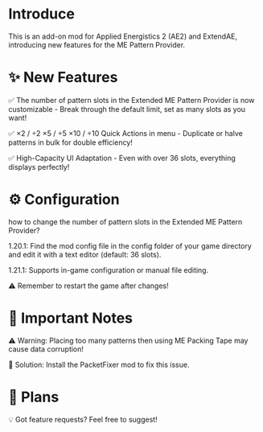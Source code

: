 # Introduce
This is an add-on mod for Applied Energistics 2 (AE2) and ExtendAE, introducing new features for the ME Pattern Provider.
# ✨ New Features
✅ The number of pattern slots in the Extended ME Pattern Provider is now customizable - Break through the default limit, set as many slots as you want!

✅ ×2 / ÷2 ×5 / ÷5 ×10 / ÷10 Quick Actions in menu - Duplicate or halve patterns in bulk for double efficiency!

✅ High-Capacity UI Adaptation - Even with over 36 slots, everything displays perfectly!

# ⚙️ Configuration
how to change the number of pattern slots in the Extended ME Pattern Provider?

1.20.1: Find the mod config file in the config folder of your game directory and edit it with a text editor (default: 36 slots).

1.21.1: Supports in-game configuration or manual file editing.

⚠️ Remember to restart the game after changes!

# 🚨 Important Notes
⚠️ Warning: Placing too many patterns then using ME Packing Tape may cause data corruption!

🔧 Solution: Install the PacketFixer mod to fix this issue.

# 📢 Plans
💡 Got feature requests? Feel free to suggest! 

